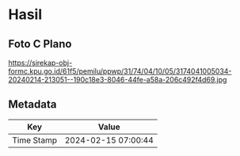 # Hasil

## Foto C Plano

https://sirekap-obj-formc.kpu.go.id/61f5/pemilu/ppwp/31/74/04/10/05/3174041005034-20240214-213051--190c18e3-8046-44fe-a58a-206c492f4d69.jpg


## Metadata

| Key        | Value               |
| ---------- | ------------------- |
| Time Stamp | 2024-02-15 07:00:44 |



